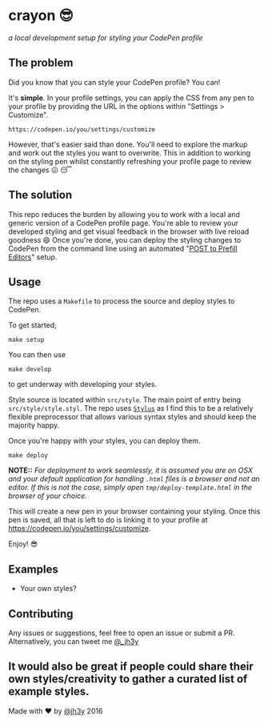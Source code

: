 # crayon :sunglasses:
_a local development setup for styling your CodePen profile_

## The problem

Did you know that you can style your CodePen profile? You can!

It's __simple__. In your profile settings, you can apply the CSS from any pen to your profile by providing the URL in the options within "Settings > Customize".

```shell
https://codepen.io/you/settings/customize
```

However, that's easier said than done. You'll need to explore the markup and work out the styles you want to overwrite. This in addition to working on the styling pen whilst constantly refreshing your profile page to review the changes :confounded: :sleeping:

## The solution
This repo reduces the burden by allowing you to work with a local and generic version of a CodePen profile page. You're able to review your developed styling and get visual feedback in the browser with live reload goodness :smile: Once you're done, you can deploy the styling changes to CodePen from the command line using an automated "[POST to Prefill Editors](https://blog.codepen.io/documentation/api/prefill/)" setup.

## Usage
The repo uses a `Makefile` to process the source and deploy styles to CodePen.

To get started;

```shell
make setup
```

You can then use
```shell
make develop
```
to get underway with developing your styles.

Style source is located within `src/style`. The main point of entry being `src/style/style.styl`. The repo uses [`Stylus`](http://stylus-lang.com) as I find this to be a relatively flexible preprocessor that allows various syntax styles and should keep the majority happy.

Once you're happy with your styles, you can deploy them.
```shell
make deploy
```

__NOTE::__ _For deployment to work seamlessly, it is assumed you are on OSX and your default application for handling `.html` files is a browser and not an editor. If this is not the case, simply open `tmp/deploy-template.html` in the browser of your choice._


This will create a new pen in your browser containing your styling. Once this pen is saved, all that is left to do is linking it to your profile at https://codepen.io/you/settings/customize.

Enjoy! :sunglasses:

## Examples
* Your own styles?

## Contributing
Any issues or suggestions, feel free to open an issue or submit a PR. Alternatively, you can tweet me [@_jh3y](https://twitter.com/@_jh3y)

It would also be great if people could share their own styles/creativity to gather a curated list of example styles.
---
Made with :heart: by [@jh3y](https://twitter.com/_jh3y) 2016
